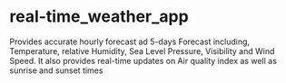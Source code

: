 # real-time_weather_app
Provides accurate hourly forecast ad 5-days Forecast including, Temperature, relative Humidity, Sea Level Pressure, Visibility and Wind Speed. It also provides real-time updates on Air quality index as well as sunrise and sunset times
